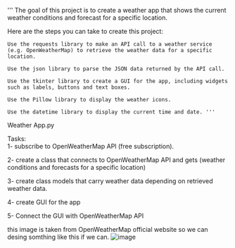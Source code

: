 

''' The goal of this project is to create a weather app that shows the current weather conditions and forecast for a specific location.

Here are the steps you can take to create this project:

    Use the requests library to make an API call to a weather service (e.g. OpenWeatherMap) to retrieve the weather data for a specific location.

    Use the json library to parse the JSON data returned by the API call.

    Use the tkinter library to create a GUI for the app, including widgets such as labels, buttons and text boxes.

    Use the Pillow library to display the weather icons.

    Use the datetime library to display the current time and date. '''

Weather App.py

Tasks:  
1- subscribe to OpenWeatherMap API (free subscription).  

2- create a class that connects to OpenWeatherMap API and gets (weather conditions and forecasts for a specific location) 

3- create class models that carry weather data depending on retrieved weather data. 

4- create GUI for the app 

5- Connect the GUI with OpenWeatherMap API 


this image is taken from OpenWeatherMap official website so we can desing somthing like this if we can.
![image](https://user-images.githubusercontent.com/46929687/219900857-b79edf79-d1d7-43b4-8afa-61cdf19450df.png)
